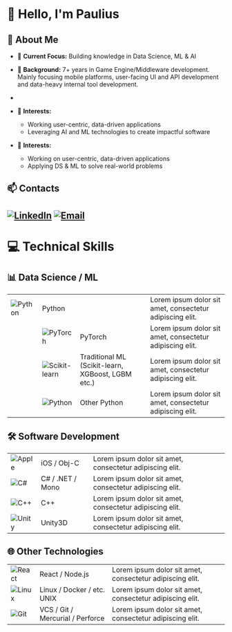 # 👋 Hello, I'm Paulius

## 🚀 About Me

* 🔭 **Current Focus:** Building knowledge in Data Science, ML & AI
* 🌟 **Background:** 7+ years in Game Engine/Middleware development. Mainly focusing mobile platforms, user-facing UI and API development and data-heavy internal tool development.
* 
* 🌱 **Interests:** 
  * Working user-centric, data-driven applications
  * Leveraging AI and ML technologies to create impactful software

* 🌱 **Interests:** 
  * Working on user-centric, data-driven applications
  * Applying DS & ML to solve real-world problems


## 📫 Contacts

[![LinkedIn](https://img.shields.io/badge/LinkedIn-0077B5?style=for-the-badge&logo=linkedin&logoColor=white)](https://www.linkedin.com/in/paulius-puodžiūnas-71a43792) [![Email](https://img.shields.io/badge/Email-D14836?style=for-the-badge&logo=gmail&logoColor=white)](mailto:paulius@eml.cc)
---

# 💻 Technical Skills

## 📊 Data Science / ML

| | | | |
|-|-|-|-|
| ![Python](https://img.shields.io/badge/-Python-3776AB?style=flat-square&logo=Python&logoColor=white) | Python | | Lorem ipsum dolor sit amet, consectetur adipiscing elit. |
| | ![PyTorch](https://img.shields.io/badge/-PyTorch-EE4C2C?style=flat-square&logo=PyTorch&logoColor=white) | PyTorch | Lorem ipsum dolor sit amet, consectetur adipiscing elit. |
| | ![Scikit-learn](https://img.shields.io/badge/-Scikit--learn-F7931E?style=flat-square&logo=scikit-learn&logoColor=white) | Traditional ML (Scikit-learn, XGBoost, LGBM etc.) | Lorem ipsum dolor sit amet, consectetur adipiscing elit. |
| | ![Python](https://img.shields.io/badge/-Python-3776AB?style=flat-square&logo=Python&logoColor=white) | Other Python | Lorem ipsum dolor sit amet, consectetur adipiscing elit. |

## 🛠 Software Development

| | | |
|-|-|-|
| ![Apple](https://img.shields.io/badge/-Apple-000000?style=flat-square&logo=apple&logoColor=white) | iOS / Obj-C | Lorem ipsum dolor sit amet, consectetur adipiscing elit. |
| ![C#](https://img.shields.io/badge/-C%23-239120?style=flat-square&logo=c-sharp&logoColor=white) | C# / .NET / Mono | Lorem ipsum dolor sit amet, consectetur adipiscing elit. |
| ![C++](https://img.shields.io/badge/-C++-00599C?style=flat-square&logo=c%2B%2B&logoColor=white) | C++ | Lorem ipsum dolor sit amet, consectetur adipiscing elit. |
| ![Unity](https://img.shields.io/badge/-Unity-000000?style=flat-square&logo=unity&logoColor=white) | Unity3D | Lorem ipsum dolor sit amet, consectetur adipiscing elit. |

## 🌐 Other Technologies

| | | |
|-|-|-|
| ![React](https://img.shields.io/badge/-React-61DAFB?style=flat-square&logo=react&logoColor=black) | React / Node.js | Lorem ipsum dolor sit amet, consectetur adipiscing elit. |
| ![Linux](https://img.shields.io/badge/-Linux-FCC624?style=flat-square&logo=linux&logoColor=black) | Linux / Docker / etc. UNIX | Lorem ipsum dolor sit amet, consectetur adipiscing elit. |
| ![Git](https://img.shields.io/badge/-Git-F05032?style=flat-square&logo=git&logoColor=white) | VCS / Git / Mercurial / Perforce | Lorem ipsum dolor sit amet, consectetur adipiscing elit. |